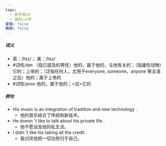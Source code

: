 ```yaml
---
tags:
  - 首字母/H
  - 级别/小学
掌握: false
模糊: false
---
```

##### 词义
- 英：/hɪz/； 美：/hɪz/
- #词性/det  （指已提及的男性）他的，属于他的，与他有关的；（指雄性动物）它的；上帝的；（泛指任何人，尤用于everyone, someone，anyone 等主语之后）他的；属于上帝的
- #词性/pron  他的，属于他的；<古>它的
##### 例句
- His music is an integration of tradition and new technology .
	- 他的音乐结合了传统和新技术。
- He doesn 't like to talk about his private life .
	- 他不愿谈及他的私生活。
- I didn 't like his taking all the credit .
	- 我讨厌他把一切功劳归于自己。
